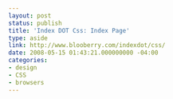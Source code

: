```yaml
---
layout: post
status: publish
title: 'Index DOT Css: Index Page'
type: aside
link: http://www.blooberry.com/indexdot/css/
date: 2008-05-15 01:43:21.000000000 -04:00
categories:
- design
- CSS
- browsers
---
```


